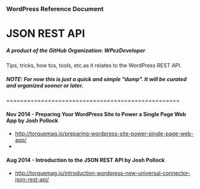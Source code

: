 ### WordPress Reference Document
# JSON REST API
##### A product of the GitHub Organization: WPezDeveloper

Tips, tricks, how tos, tools, etc.as it relates to the WordPress REST API.

##### NOTE: For now this is just a quick and simple "dump". It will be curated and organized sooner or later.

==================================================

#### Nov 2014 - Preparing Your WordPress Site to Power a Single Page Web App by Josh Pollock
 - http://torquemag.io/preparing-wordpress-site-power-single-page-web-app/
 - 

#### Aug 2014 - Introduction to the JSON REST API by Josh Pollock
 - http://torquemag.io/introduction-wordpress-new-universal-connector-json-rest-api/
